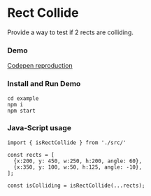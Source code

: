 # Rect Collide

Provide a way to test if 2 rects are colliding.

### Demo

[Codepen reproduction](https://codepen.io/ArthyFiciel/pen/YzybzaV)


### Install and Run Demo

```
cd example
npm i
npm start
```

### Java-Script usage

```
import { isRectCollide } from './src/'

const rects = [
  {x:200, y: 450, w:250, h:200, angle: 60},
  {x:350, y: 100, w:50, h:125, angle: -10},
];

const isColliding = isRectCollide(...rects);
```
